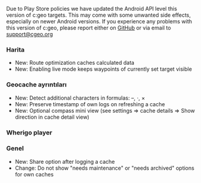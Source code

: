 Due to Play Store policies we have updated the Android API level this version of c:geo targets. This may come with some unwanted side effects, especially on newer Android versions. If you experience any problems with this version of c:geo, please report either on [GitHub](https://github.com/cgeo/cgeo) or via email to [support@cgeo.org](mailto:support@cgeo.org)

### Harita
- New: Route optimization caches calculated data
- New: Enabling live mode keeps waypoints of currently set target visible

### Geocache ayrıntıları
- New: Detect additional characters in formulas: –, ⋅, ×
- New: Preserve timestamp of own logs on refreshing a cache
- New: Optional compass mini view (see settings => cache details => Show direction in cache detail view)

### Wherigo player

### Genel
- New: Share option after logging a cache
- Change: Do not show "needs maintenance" or "needs archived" options for own caches

